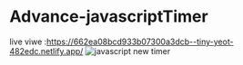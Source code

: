 # Advance-javascriptTimer

live viwe :https://662ea08bcd933b07300a3dcb--tiny-yeot-482edc.netlify.app/
![javascript new timer](https://github.com/Siddiquiweb/Advance-javascriptTimer/assets/157453608/20aa4d26-ece1-4dc0-af25-19da37e6ec60)




